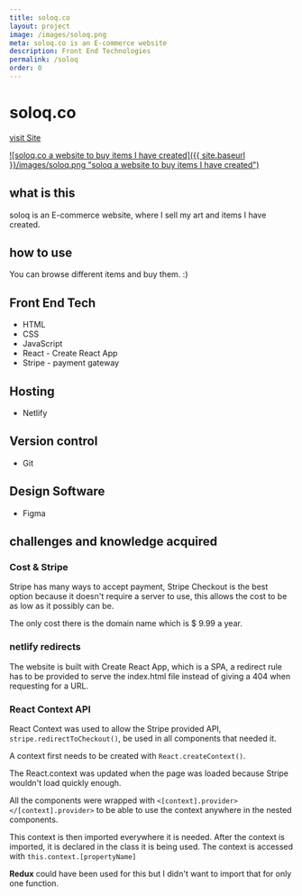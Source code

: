 ```yaml
---
title: soloq.co
layout: project
image: /images/soloq.png
meta: soloq.co is an E-commerce website
description: Front End Technologies
permalink: /soloq
order: 0
---
```


# soloq.co

<p class="project__intro">
 <a href="https://soloq.co/">visit Site</a>
</p>

<a href="https://soloq.co/">
   ![soloq.co a website to buy items I have created]({{ site.baseurl }}/images/soloq.png "soloq a website to buy items I have created")
</a>


## what is this

soloq is an E-commerce website, where I sell my art and items I have created.

## how to use

You can browse different items and buy them. :)



## Front End Tech

* HTML
* CSS
* JavaScript 
* React - Create React App
* Stripe - payment gateway

## Hosting

* Netlify

## Version control

* Git

## Design Software

* Figma

## challenges and knowledge acquired

### Cost & Stripe

Stripe has many ways to accept payment, Stripe Checkout is the best option because it doesn't require a server to use, this allows the cost to be as low as it possibly can be.

The only cost there is the domain name which is $ 9.99 a year.

### netlify redirects

The website is built with Create React App, which is a SPA, a redirect rule has to be provided to serve the index.html file instead of giving a 404 when requesting for a URL.

### React Context API

React Context was used to allow the Stripe provided API, `stripe.redirectToCheckout()`, be used in all components that needed it.

A context first needs to be created with `React.createContext()`. 

The React.context was updated when the page was loaded because Stripe wouldn't load quickly enough.

All the components were wrapped with `<[context].provider></[context].provider>` to be able to use the context anywhere in the nested components.

This context is then imported everywhere it is needed. After the context is imported, it is declared in the class it is being used. The context is accessed with `this.context.[propertyName]`

<strong>Redux</strong> could have been used for this but I didn't want to import that for only one function.